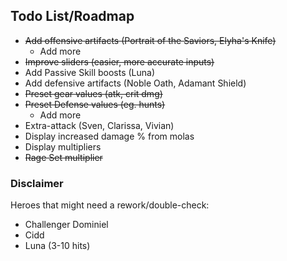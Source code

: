 ## Todo List/Roadmap

- ~~Add offensive artifacts (Portrait of the Saviors, Elyha's Knife)~~
  - Add more
- ~~Improve sliders (easier, more accurate inputs)~~
- Add Passive Skill boosts (Luna)
- Add defensive artifacts (Noble Oath, Adamant Shield)
- ~~Preset gear values (atk, crit dmg)~~
- ~~Preset Defense values (eg. hunts)~~
  - Add more
- Extra-attack (Sven, Clarissa, Vivian)
- Display increased damage % from molas
- Display multipliers
- ~~Rage Set multiplier~~

### Disclaimer

Heroes that might need a rework/double-check:
- Challenger Dominiel
- Cidd
- Luna (3-10 hits)
